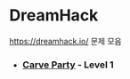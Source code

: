 # DreamHack
https://dreamhack.io/ 문제 모음

- ### [Carve Party](https://dreamhack.io/wargame/challenges/96/) - Level 1
